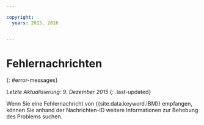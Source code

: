 ```yaml
---

copyright:
  years: 2015, 2016


---
```



# Fehlernachrichten
{: #error-messages}

*Letzte Aktualisierung: 9. Dezember 2015*
{: .last-updated}

Wenn Sie eine Fehlernachricht von {{site.data.keyword.IBM}} empfangen, können Sie anhand der Nachrichten-ID weitere Informationen zur Behebung des Problems suchen. 

